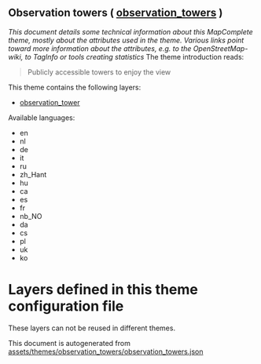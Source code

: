 [//]: # (WARNING: this file is automatically generated. Please find the sources at the bottom and edit those sources)

## Observation towers ( [observation_towers](https://mapcomplete.org/observation_towers) )
_This document details some technical information about this MapComplete theme, mostly about the attributes used in the theme. Various links point toward more information about the attributes, e.g. to the OpenStreetMap-wiki, to TagInfo or tools creating statistics_
The theme introduction reads:

> Publicly accessible towers to enjoy the view

This theme contains the following layers:

 - [observation_tower](../Layers/observation_tower.md)

Available languages:

 - en
 - nl
 - de
 - it
 - ru
 - zh_Hant
 - hu
 - ca
 - es
 - fr
 - nb_NO
 - da
 - cs
 - pl
 - uk
 - ko

# Layers defined in this theme configuration file
These layers can not be reused in different themes.


This document is autogenerated from [assets/themes/observation_towers/observation_towers.json](https://github.com/pietervdvn/MapComplete/blob/develop/assets/themes/observation_towers/observation_towers.json)
